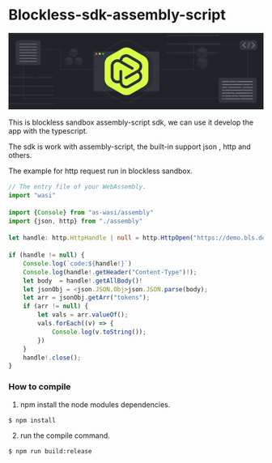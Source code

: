 # Blockless-sdk-assembly-script

![](blockless.png)

This is blockless sandbox assembly-script sdk, we can use it develop the app with the typescript.

The sdk is work with assembly-script, the built-in support json , http  and others.

The example for http request run in blockless sandbox.

```ts
// The entry file of your WebAssembly.
import "wasi"

import {Console} from "as-wasi/assembly"
import {json, http} from "./assembly"

let handle: http.HttpHandle | null = http.HttpOpen("https://demo.bls.dev/tokens", new http.HttpOptions("GET"));

if (handle != null) {
    Console.log(`code:${handle!}`)
    Console.log(handle!.getHeader("Content-Type")!);
    let body  = handle!.getAllBody()!
    let jsonObj = <json.JSON.Obj>json.JSON.parse(body);
    let arr = jsonObj.getArr("tokens");
    if (arr != null) {
        let vals = arr.valueOf();
        vals.forEach((v) => {
            Console.log(v.toString());
        })
    }
    handle!.close();
}
```

### How to compile

1. npm install the node modules dependencies.

```bash
$ npm install
```

2. run the compile command.

```bash
$ npm run build:release
```
